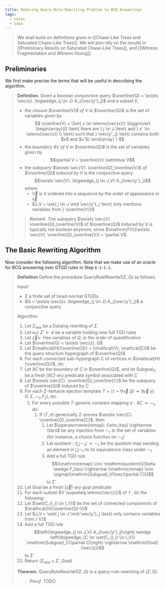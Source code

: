 ```yaml
---
title: Reducing Query-Rule-Rewriting Problem to BCQ Answerings
tags:
  - notes
  - idea
---
```


> We shall build on definitions given in [[Chase-Like Trees and Saturated Chase-Like Trees]]. We will also rely on the results in [[Preliminary Results on Saturated Chase-Like Trees]], and [[Witness Fragmentation and Witness Gluing]].

## Preliminaries

We first make precise the terms that will be useful in describing the algorithm.

> **Definition**. Given a boolean conjunctive query $\overline{Q} = \exists \vec{x}. \bigwedge_{j \in J} A_j(\vec{y'}_j)$ and a subset $V$,
>  - the *closure $\overline{V}$ of $V$ in $\overline{Q}$* is the set of variables given by $$
\overline{V} = \Set{ x \in \elems(\vec{x})\ \biggm\vert
\begin{array}{l}
  \text{ there are } j \in J \text{ and } x' \in \elems(\vec{x}) \\
  \text{ such that } \vec{y'_j} \text{ contains both $x$ and $x'$}
\end{array}
}
$$
>  - the *boundary $\partial V$ of $V$ in $\overline{Q}$* is the set of variables given by $$\partial V = \overline{V} \setminus V$$
>  - the *subquery $\exists \vec{V}. \overline{Q}_\overline{V}$ of $\overline{Q}$ induced by $V$* is the conjunctive query $$\exists \vec{V}. \bigwedge_{j \in J_V} A_j(\vec{y'}_j)$$ where
> 	 - $\vec{V}$ is $V$ ordered into a sequence by the order of appearance in $\vec{x}$
> 	 - $J_V = \set{ j \in J \mid \vec{y'}_j \text{ only mentions variables from } \overline{V}}$
> 
> > *Remark*. The subquery $\exists \vec{V}. \overline{Q}_\overline{V}$ of $\overline{Q}$ induced by $V$ is typically not boolean anymore, since $\mathrm{FV}(\exists \vec{V}. \overline{Q}_\overline{V}) = \partial V$.

## The Basic Rewriting Algorithm

Now consider the following algorithm. Note that we make use of an oracle for BCQ answering over GTGD rules in Step `6-3-1-1`.

> **Definition** Define the procedure $\mathrm{QueryRuleRewrite1}(\Sigma, Q)$ as follows:
> 
> *Input*:
>   - $\Sigma$ a finite set of head-normal GTGDs
>   - $Q = \exists \vec{x}. \bigwedge_{j \in J} A_j(\vec{y'}_j)$ a conjunctive query
>
> *Algorithm*:
>  1. Let $\Sigma_\mathrm{rew}$ be a Datalog rewriting of $\Sigma$.
>  2. Let `mut` $\Sigma' \leftarrow \emptyset$ be a variable holding new full TGD rules
>  3. Let $\vec{z} \leftarrow$ free variables of $Q$, in the order of quantification
>  4. Let $\overline{Q} = \exists \vec{z}. Q$
>  5. Let $\mathcal{H}(\overline{Q}) = (\mathcal{V}, \mathcal{E})$ be the query structure hypergraph of $\overline{Q}$
>  6. For each connected sub-hypergraph $C$ of vertices in $\mathcal{H}(\overline{Q})$, do:
> 	 1. Let $\partial C$ be the boundary of $C$ in $\overline{Q}$, and let $\mathrm{Subgoal_C}$ be a fresh $|\partial C|$-ary predicate symbol associated with $C$
> 	 2. Let $\exists \vec{C}. \overline{Q}_\overline{C}$ be the subquery of $\overline{Q}$ induced by $C$
> 	 3. For each $\Sigma$-tentacle ejection template $T = (\tau = \forall \vec{x}. (\beta \rightarrow \exists \vec{y}. \eta) \in \Sigma, \sim_\tau, F_\tau)$, do:
> 		 1. For every possible $T$-generic constant mapping $\sigma: \partial C \rightarrow {\sim}_\tau$, do:
> 			 1. If $(T, \sigma)$ generically $\Sigma$-proves $\exists \vec{C}. \overline{Q}_\overline{C}$, then
> 				 1. Let $\operatorname{remap}: {\sim_\tau} \rightarrow \Vars$ be any injection from $\sim_\tau$ to the set of variables (for instance, a choice function on $\sim_\tau$)
> 				 2. Let $\mathrm{quotient}: (\bigcup {\sim_\tau}) \rightarrow {\sim_\tau}$ be the quotient map sending an element in $\bigcup {\sim_\tau}$ to its equivalence class under $\sim_\tau$
> 				 3. Add a full TGD rule $$(\mathrm{remap} \circ \mathrm{quotient})(\beta \wedge F_\tau) \rightarrow (\mathrm{remap} \circ \sigma)(\mathrm{Subgoal}_V(\vec{\partial C}))$$ to $\Sigma'$
>  7. Let $\mathrm{Goal}$ be a fresh $|\vec{z}|$-ary goal predicate
>  8. For each subset $V \supseteq \elems(\vec{z})$ of $\mathcal{V}$, do the following:
> 	 1. Let $\set{C_i}_{i \in I_V}$ be the set of connected components of $\mathcal{H}(\overline{Q}-V)$
> 	 2. Let $J_V = \set{ j \in J \mid \vec{y'}_j \text{ only contains variables from } V}$
> 	 3. Add a full TGD rule $$\left(\bigwedge_{j \in J_V} A_j(\vec{y'}_j)\right) \wedge \left(\bigwedge_{C \in \set{C_i}_{i \in I_V}} \mathrm{Subgoal}_C(\partial C)\right) \rightarrow \mathrm{Goal}(\vec{z})$$ to $\Sigma'$
>  9. Return $(\Sigma_\mathrm{rew} \cup \Sigma', \mathrm{Goal})$

> **Theorem**. $\mathrm{QueryRuleRewrite1}(\Sigma, Q)$ is a query-rule-rewriting of $(\Sigma, Q)$.
> 
> > *Proof*. TODO
